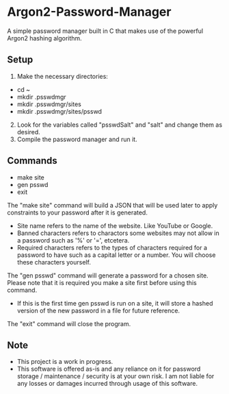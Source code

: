 # Argon2-Password-Manager
A simple password manager built in C that makes use of the powerful Argon2 hashing algorithm.

Setup
-
1. Make the necessary directories:
* cd ~
* mkdir .psswdmgr
* mkdir .psswdmgr/sites
* mkdir .psswdmgr/sites/psswd
2. Look for the variables called "psswdSalt" and "salt" and change them as desired.
3. Compile the password manager and run it.

Commands
-
* make site
* gen psswd
* exit

The "make site" command will build a JSON that will be used later to apply constraints to your password after it is generated.
* Site name refers to the name of the website. Like YouTube or Google.
* Banned characters refers to charactors some websites may not allow in a password such as '%' or '=', etcetera.
* Required characters refers to the types of characters required for a password to have such as a capital letter or a number. You will choose these characters yourself.

The "gen psswd" command will generate a password for a chosen site. Please note that it is required you make a site first before using this command.
* If this is the first time gen psswd is run on a site, it will store a hashed version of the new password in a file for future reference.

The "exit" command will close the program.

Note
-
* This project is a work in progress.
* This software is offered as-is and any reliance on it for password storage / maintenance / security is at your own risk. I am not liable for any losses or damages incurred through usage of this software.
